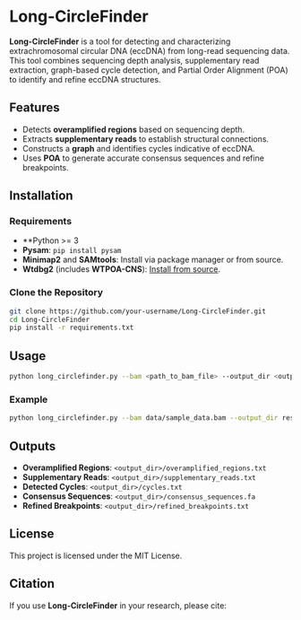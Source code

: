 
# Long-CircleFinder

**Long-CircleFinder** is a tool for detecting and characterizing extrachromosomal circular DNA (eccDNA) from long-read sequencing data. This tool combines sequencing depth analysis, supplementary read extraction, graph-based cycle detection, and Partial Order Alignment (POA) to identify and refine eccDNA structures.

## Features
- Detects **overamplified regions** based on sequencing depth.
- Extracts **supplementary reads** to establish structural connections.
- Constructs a **graph** and identifies cycles indicative of eccDNA.
- Uses **POA** to generate accurate consensus sequences and refine breakpoints.

## Installation

### Requirements
- **Python >= 3 
- **Pysam**: `pip install pysam`
- **Minimap2** and **SAMtools**: Install via package manager or from source.
- **Wtdbg2** (includes **WTPOA-CNS**): [Install from source](https://github.com/ruanjue/wtdbg2).

### Clone the Repository
```bash
git clone https://github.com/your-username/Long-CircleFinder.git
cd Long-CircleFinder
pip install -r requirements.txt
```

## Usage
```bash
python long_circlefinder.py --bam <path_to_bam_file> --output_dir <output_directory> --reference_genome <path_to_reference_genome> --min_support <min_support_value> --depth <sequencing_depth>
```

### Example
```bash
python long_circlefinder.py --bam data/sample_data.bam --output_dir results/ --reference_genome reference.fa --min_support 3 --depth 30
```

## Outputs
- **Overamplified Regions**: `<output_dir>/overamplified_regions.txt`
- **Supplementary Reads**: `<output_dir>/supplementary_reads.txt`
- **Detected Cycles**: `<output_dir>/cycles.txt`
- **Consensus Sequences**: `<output_dir>/consensus_sequences.fa`
- **Refined Breakpoints**: `<output_dir>/refined_breakpoints.txt`

## License
This project is licensed under the MIT License.

## Citation
If you use **Long-CircleFinder** in your research, please cite:

